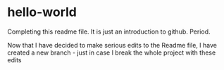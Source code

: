 hello-world
===========

Completing this readme file. It is just an introduction to github. Period.

Now that I have decided to make serious edits to the Readme file, I have created a new branch - just in case I break the whole project with these edits
